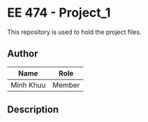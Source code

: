 # EE 474 - Project_1
This repository is used to hold the project files.

## Author

| Name              | Role          |
| -------------     | ------------- |
| Minh Khuu         | Member        |

## Description


